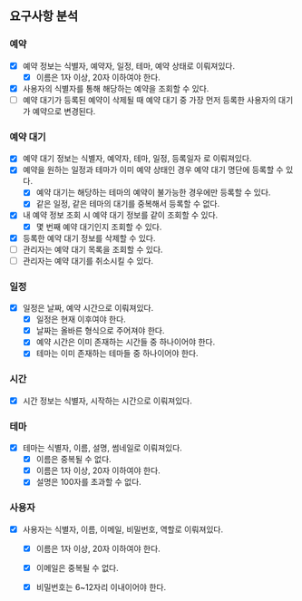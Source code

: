 ## 요구사항 분석

### 예약
- [x] 예약 정보는 식별자, 예약자, 일정, 테마, 예약 상태로 이뤄져있다.
    - [x] 이름은 1자 이상, 20자 이하여야 한다.
- [x] 사용자의 식별자를 통해 해당하는 예약을 조회할 수 있다.
- [ ] 예약 대기가 등록된 예약이 삭제될 때 예약 대기 중 가장 먼저 등록한 사용자의 대기가 예약으로 변경된다. 

### 예약 대기
- [x] 예약 대기 정보는 식별자, 예약자, 테마, 일정, 등록일자 로 이뤄져있다.
- [x] 예약을 원하는 일정과 테마가 이미 예약 상태인 경우 예약 대기 명단에 등록할 수 있다.
  - [x] 예약 대기는 해당하는 테마의 예약이 불가능한 경우에만 등록할 수 있다.
  - [x] 같은 일정, 같은 테마의 대기를 중복해서 등록할 수 없다.
- [x] 내 예약 정보 조회 시 예약 대기 정보를 같이 조회할 수 있다.
  - [x] 몇 번째 예약 대기인지 조회할 수 있다.
- [x] 등록한 예약 대기 정보를 삭제할 수 있다.
- [ ] 관리자는 예약 대기 목록을 조회할 수 있다.
- [ ] 관리자는 예약 대기를 취소시킬 수 있다.

### 일정
- [x] 일정은 날짜, 예약 시간으로 이뤄져있다.
    - [x] 일정은 현재 이후여야 한다.
    - [x] 날짜는 올바른 형식으로 주어져야 한다.
    - [x] 예약 시간은 이미 존재하는 시간들 중 하나이어야 한다.
    - [x] 테마는 이미 존재하는 테마들 중 하나이어야 한다.

### 시간
- [x] 시간 정보는 식별자, 시작하는 시간으로 이뤄져있다.

### 테마
- [x] 테마는 식별자, 이름, 설명, 썸네일로 이뤄져있다.
    - [x] 이름은 중복될 수 없다.
    - [x] 이름은 1자 이상, 20자 이하여야 한다.
    - [x] 설명은 100자를 초과할 수 없다.

### 사용자
- [x] 사용자는 식별자, 이름, 이메일, 비밀번호, 역할로 이뤄져있다.
    - [x] 이름은 1자 이상, 20자 이하여야 한다.
    - [x] 이메일은 중복될 수 없다.
    - [x] 비밀번호는 6~12자리 이내이어야 한다.


